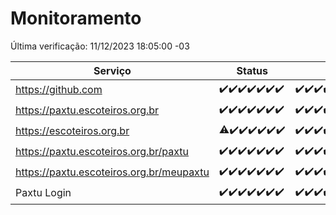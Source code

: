 # Monitoramento

Última verificação: 11/12/2023 18:05:00 -03

|Serviço|Status|Últimas 24h|
|---|---|---|
|https://github.com|<span title="2023-12-04: OK=24">✔️</span><span title="2023-12-05: OK=24">✔️</span><span title="2023-12-06: OK=23">✔️</span><span title="2023-12-07: OK=24">✔️</span><span title="2023-12-08: OK=24">✔️</span><span title="2023-12-09: OK=24">✔️</span><span title="2023-12-10: OK=22">✔️</span>|<span title="10/12/2023 19:04:00 -03 : 200">✔️</span><span title="10/12/2023 20:05:00 -03 : 200">✔️</span><span title="10/12/2023 21:32:00 -03 : 200">✔️</span><span title="10/12/2023 22:49:00 -03 : 200">✔️</span><span title="10/12/2023 23:22:00 -03 : 200">✔️</span><span title="11/12/2023 00:07:00 -03 : 200">✔️</span><span title="11/12/2023 01:08:00 -03 : 200">✔️</span><span title="11/12/2023 02:07:00 -03 : 200">✔️</span><span title="11/12/2023 03:09:00 -03 : 200">✔️</span><span title="11/12/2023 04:06:00 -03 : 200">✔️</span><span title="11/12/2023 05:09:00 -03 : 200">✔️</span><span title="11/12/2023 06:07:00 -03 : 200">✔️</span><span title="11/12/2023 07:07:00 -03 : 200">✔️</span><span title="11/12/2023 08:05:00 -03 : 200">✔️</span><span title="11/12/2023 09:11:00 -03 : 200">✔️</span><span title="11/12/2023 10:10:00 -03 : 200">✔️</span><span title="11/12/2023 11:06:00 -03 : 200">✔️</span><span title="11/12/2023 12:06:00 -03 : 200">✔️</span><span title="11/12/2023 13:08:00 -03 : 200">✔️</span><span title="11/12/2023 14:05:00 -03 : 200">✔️</span><span title="11/12/2023 15:08:00 -03 : 200">✔️</span><span title="11/12/2023 16:03:00 -03 : 200">✔️</span><span title="11/12/2023 17:07:00 -03 : 200">✔️</span><span title="11/12/2023 18:05:00 -03 : 200">✔️</span>|
|https://paxtu.escoteiros.org.br|<span title="2023-12-04: OK=24">✔️</span><span title="2023-12-05: OK=24">✔️</span><span title="2023-12-06: OK=23">✔️</span><span title="2023-12-07: OK=24">✔️</span><span title="2023-12-08: OK=24">✔️</span><span title="2023-12-09: OK=24">✔️</span><span title="2023-12-10: OK=22">✔️</span>|<span title="10/12/2023 19:04:00 -03 : 200">✔️</span><span title="10/12/2023 20:05:00 -03 : 200">✔️</span><span title="10/12/2023 21:32:00 -03 : 200">✔️</span><span title="10/12/2023 22:49:00 -03 : 200">✔️</span><span title="10/12/2023 23:22:00 -03 : 200">✔️</span><span title="11/12/2023 00:07:00 -03 : 200">✔️</span><span title="11/12/2023 01:08:00 -03 : 200">✔️</span><span title="11/12/2023 02:07:00 -03 : 200">✔️</span><span title="11/12/2023 03:09:00 -03 : 200">✔️</span><span title="11/12/2023 04:06:00 -03 : 200">✔️</span><span title="11/12/2023 05:09:00 -03 : 200">✔️</span><span title="11/12/2023 06:07:00 -03 : 200">✔️</span><span title="11/12/2023 07:07:00 -03 : 200">✔️</span><span title="11/12/2023 08:05:00 -03 : 200">✔️</span><span title="11/12/2023 09:11:00 -03 : 200">✔️</span><span title="11/12/2023 10:10:00 -03 : 200">✔️</span><span title="11/12/2023 11:06:00 -03 : 200">✔️</span><span title="11/12/2023 12:06:00 -03 : 200">✔️</span><span title="11/12/2023 13:08:00 -03 : 200">✔️</span><span title="11/12/2023 14:05:00 -03 : 200">✔️</span><span title="11/12/2023 15:08:00 -03 : 200">✔️</span><span title="11/12/2023 16:03:00 -03 : 200">✔️</span><span title="11/12/2023 17:07:00 -03 : 200">✔️</span><span title="11/12/2023 18:05:00 -03 : 200">✔️</span>|
|https://escoteiros.org.br|<span title="2023-12-04: OK=23, Falhas=1">⚠️</span><span title="2023-12-05: OK=24">✔️</span><span title="2023-12-06: OK=23">✔️</span><span title="2023-12-07: OK=24">✔️</span><span title="2023-12-08: OK=24">✔️</span><span title="2023-12-09: OK=24">✔️</span><span title="2023-12-10: OK=22">✔️</span>|<span title="10/12/2023 19:04:00 -03 : 200">✔️</span><span title="10/12/2023 20:05:00 -03 : 200">✔️</span><span title="10/12/2023 21:32:00 -03 : 200">✔️</span><span title="10/12/2023 22:49:00 -03 : 200">✔️</span><span title="10/12/2023 23:22:00 -03 : 200">✔️</span><span title="11/12/2023 00:07:00 -03 : 200">✔️</span><span title="11/12/2023 01:08:00 -03 : 200">✔️</span><span title="11/12/2023 02:07:00 -03 : 200">✔️</span><span title="11/12/2023 03:09:00 -03 : 200">✔️</span><span title="11/12/2023 04:06:00 -03 : 200">✔️</span><span title="11/12/2023 05:09:00 -03 : 200">✔️</span><span title="11/12/2023 06:07:00 -03 : 200">✔️</span><span title="11/12/2023 07:07:00 -03 : 200">✔️</span><span title="11/12/2023 08:05:00 -03 : 200">✔️</span><span title="11/12/2023 09:11:00 -03 : 200">✔️</span><span title="11/12/2023 10:10:00 -03 : 200">✔️</span><span title="11/12/2023 11:06:00 -03 : 200">✔️</span><span title="11/12/2023 12:06:00 -03 : 200">✔️</span><span title="11/12/2023 13:08:00 -03 : 200">✔️</span><span title="11/12/2023 14:05:00 -03 : 200">✔️</span><span title="11/12/2023 15:08:00 -03 : 200">✔️</span><span title="11/12/2023 16:03:00 -03 : 200">✔️</span><span title="11/12/2023 17:07:00 -03 : 200">✔️</span><span title="11/12/2023 18:05:00 -03 : 200">✔️</span>|
|https://paxtu.escoteiros.org.br/paxtu|<span title="2023-12-04: OK=24">✔️</span><span title="2023-12-05: OK=24">✔️</span><span title="2023-12-06: OK=23">✔️</span><span title="2023-12-07: OK=24">✔️</span><span title="2023-12-08: OK=24">✔️</span><span title="2023-12-09: OK=24">✔️</span><span title="2023-12-10: OK=22">✔️</span>|<span title="10/12/2023 19:04:00 -03 : 200">✔️</span><span title="10/12/2023 20:05:00 -03 : 200">✔️</span><span title="10/12/2023 21:32:00 -03 : 200">✔️</span><span title="10/12/2023 22:49:00 -03 : 200">✔️</span><span title="10/12/2023 23:22:00 -03 : 200">✔️</span><span title="11/12/2023 00:07:00 -03 : 200">✔️</span><span title="11/12/2023 01:08:00 -03 : 200">✔️</span><span title="11/12/2023 02:07:00 -03 : 200">✔️</span><span title="11/12/2023 03:09:00 -03 : 200">✔️</span><span title="11/12/2023 04:06:00 -03 : 200">✔️</span><span title="11/12/2023 05:09:00 -03 : 200">✔️</span><span title="11/12/2023 06:07:00 -03 : 200">✔️</span><span title="11/12/2023 07:07:00 -03 : 200">✔️</span><span title="11/12/2023 08:05:00 -03 : 200">✔️</span><span title="11/12/2023 09:11:00 -03 : 200">✔️</span><span title="11/12/2023 10:10:00 -03 : 200">✔️</span><span title="11/12/2023 11:06:00 -03 : 200">✔️</span><span title="11/12/2023 12:06:00 -03 : 200">✔️</span><span title="11/12/2023 13:08:00 -03 : 200">✔️</span><span title="11/12/2023 14:05:00 -03 : 200">✔️</span><span title="11/12/2023 15:08:00 -03 : 200">✔️</span><span title="11/12/2023 16:03:00 -03 : 200">✔️</span><span title="11/12/2023 17:07:00 -03 : 200">✔️</span><span title="11/12/2023 18:05:00 -03 : 200">✔️</span>|
|https://paxtu.escoteiros.org.br/meupaxtu|<span title="2023-12-04: OK=24">✔️</span><span title="2023-12-05: OK=24">✔️</span><span title="2023-12-06: OK=23">✔️</span><span title="2023-12-07: OK=24">✔️</span><span title="2023-12-08: OK=24">✔️</span><span title="2023-12-09: OK=24">✔️</span><span title="2023-12-10: OK=22">✔️</span>|<span title="10/12/2023 19:04:00 -03 : 200">✔️</span><span title="10/12/2023 20:05:00 -03 : 200">✔️</span><span title="10/12/2023 21:32:00 -03 : 200">✔️</span><span title="10/12/2023 22:49:00 -03 : 200">✔️</span><span title="10/12/2023 23:22:00 -03 : 200">✔️</span><span title="11/12/2023 00:07:00 -03 : 200">✔️</span><span title="11/12/2023 01:08:00 -03 : 200">✔️</span><span title="11/12/2023 02:07:00 -03 : 200">✔️</span><span title="11/12/2023 03:09:00 -03 : 200">✔️</span><span title="11/12/2023 04:06:00 -03 : 200">✔️</span><span title="11/12/2023 05:09:00 -03 : 200">✔️</span><span title="11/12/2023 06:07:00 -03 : 200">✔️</span><span title="11/12/2023 07:07:00 -03 : 200">✔️</span><span title="11/12/2023 08:05:00 -03 : 200">✔️</span><span title="11/12/2023 09:11:00 -03 : 200">✔️</span><span title="11/12/2023 10:10:00 -03 : 200">✔️</span><span title="11/12/2023 11:06:00 -03 : 200">✔️</span><span title="11/12/2023 12:06:00 -03 : 200">✔️</span><span title="11/12/2023 13:08:00 -03 : 200">✔️</span><span title="11/12/2023 14:05:00 -03 : 200">✔️</span><span title="11/12/2023 15:08:00 -03 : 200">✔️</span><span title="11/12/2023 16:03:00 -03 : 200">✔️</span><span title="11/12/2023 17:07:00 -03 : 200">✔️</span><span title="11/12/2023 18:05:00 -03 : 200">✔️</span>|
|Paxtu Login|<span title="2023-12-04: OK=24">✔️</span><span title="2023-12-05: OK=24">✔️</span><span title="2023-12-06: OK=23">✔️</span><span title="2023-12-07: OK=24">✔️</span><span title="2023-12-08: OK=24">✔️</span><span title="2023-12-09: OK=24">✔️</span><span title="2023-12-10: OK=22">✔️</span>|<span title="10/12/2023 19:04:00 -03 : 200">✔️</span><span title="10/12/2023 20:05:00 -03 : 200">✔️</span><span title="10/12/2023 21:32:00 -03 : 200">✔️</span><span title="10/12/2023 22:49:00 -03 : 200">✔️</span><span title="10/12/2023 23:22:00 -03 : 200">✔️</span><span title="11/12/2023 00:07:00 -03 : 200">✔️</span><span title="11/12/2023 01:08:00 -03 : 200">✔️</span><span title="11/12/2023 02:07:00 -03 : 200">✔️</span><span title="11/12/2023 03:09:00 -03 : 200">✔️</span><span title="11/12/2023 04:06:00 -03 : 200">✔️</span><span title="11/12/2023 05:09:00 -03 : 200">✔️</span><span title="11/12/2023 06:07:00 -03 : 200">✔️</span><span title="11/12/2023 07:07:00 -03 : 200">✔️</span><span title="11/12/2023 08:05:00 -03 : 200">✔️</span><span title="11/12/2023 09:11:00 -03 : 200">✔️</span><span title="11/12/2023 10:10:00 -03 : 200">✔️</span><span title="11/12/2023 11:06:00 -03 : 200">✔️</span><span title="11/12/2023 12:06:00 -03 : 200">✔️</span><span title="11/12/2023 13:08:00 -03 : 200">✔️</span><span title="11/12/2023 14:05:00 -03 : 200">✔️</span><span title="11/12/2023 15:08:00 -03 : 200">✔️</span><span title="11/12/2023 16:03:00 -03 : 200">✔️</span><span title="11/12/2023 17:07:00 -03 : 200">✔️</span><span title="11/12/2023 18:05:00 -03 : 200">✔️</span>|
